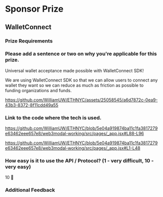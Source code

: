 # Sponsor Prize

## WalletConnect

### Prize Requirements

### Please add a sentence or two on why you're applicable for this prize.

Universal wallet acceptance made possible with WalletConnect SDK!

We are using WalletConnect SDK so that we can allow users to connect any wallet they want so we can reduce as much as friction as possible to funding organizations and funds.



https://github.com/WilliamUW/ETHNYC/assets/25058545/a6d7872c-0ea9-43b3-8372-8f11cdd49a55



### Link to the code where the tech is used.

https://github.com/WilliamUW/ETHNYC/blob/5e04a919874ba11c1fa3817279e63462eee657e8/web3modal-working/src/pages/_app.jsx#L88-L96

https://github.com/WilliamUW/ETHNYC/blob/5e04a919874ba11c1fa3817279e63462eee657e8/web3modal-working/src/pages/_app.jsx#L1-L48

### How easy is it to use the API / Protocol? (1 - very difficult, 10 - very easy)

10 🌟

### Additional Feedback

